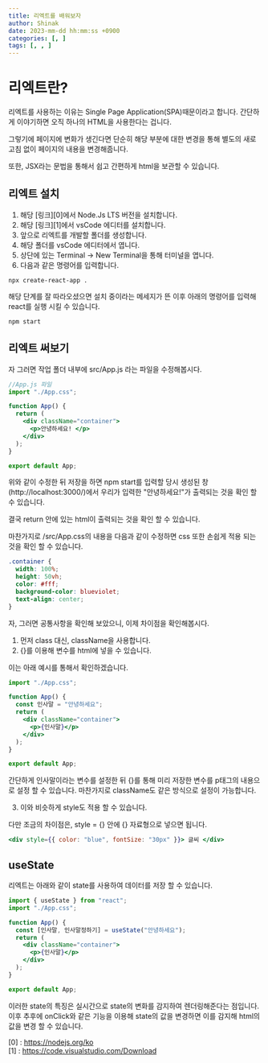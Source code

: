```yaml
---
title: 리엑트를 배워보자
author: Shinak
date: 2023-mm-dd hh:mm:ss +0900
categories: [, ]
tags: [, , ]
---
```


# 리엑트란?

리엑트를 사용하는 이유는 Single Page Application(SPA)때문이라고 합니다.
간단하게 이야기하면 오직 하나의 HTML을 사용한다는 겁니다.

그렇기에 페이지에 변화가 생긴다면 단순히 해당 부분에 대한 변경을 통해 별도의 새로고침 없이 페이지의 내용을 변경해줍니다.

또한, JSX라는 문법을 통해서 쉽고 간편하게 html을 보관할 수 있습니다.

## 리엑트 설치

1. 해당 [링크][0]에서 Node.Js LTS 버전을 설치합니다.
2. 해당 [링크][1]에서 vsCode 에디터를 설치합니다.
3. 앞으로 리엑트를 개발할 폴더를 생성합니다.
4. 해당 폴더를 vsCode 에디터에서 엽니다.
5. 상단에 있는 Terminal -> New Terminal을 통해 터미널을 엽니다.
6. 다음과 같은 명령어를 입력합니다.

```shell
npx create-react-app .
```

해당 단계를 잘 따라오셨으면 설치 중이라는 메세지가 뜬 이후 아래의 명령어를 입력해 react를 실행 시킬 수 있습니다.

```shell
npm start
```

## 리엑트 써보기

자 그러면 작업 폴더 내부에 src/App.js 라는 파일을 수정해봅시다.

```jsx
//App.js 파일
import "./App.css";

function App() {
  return (
    <div className="container">
      <p>안녕하세요! </p>
    </div>
  );
}

export default App;
```

위와 같이 수정한 뒤 저장을 하면 npm start를 입력할 당시 생성된 창(http://localhost:3000/)에서 우리가 입력한 "안녕하세요!"가 출력되는 것을 확인 할 수 있습니다.

결국 return 안에 있는 html이 출력되는 것을 확인 할 수 있습니다.

마찬가지로 /src/App.css의 내용을 다음과 같이 수정하면 css 또한 손쉽게 적용 되는 것을 확인 할 수 있습니다.

```css
.container {
  width: 100%;
  height: 50vh;
  color: #fff;
  background-color: blueviolet;
  text-align: center;
}
```

자, 그러면 공통사항을 확인해 보았으니, 이제 차이점을 확인해봅시다.

1. 먼저 class 대신, className을 사용합니다.
2. {}를 이용해 변수를 html에 넣을 수 있습니다.

이는 아래 예시를 통해서 확인하겠습니다.

```jsx
import "./App.css";

function App() {
  const 인사말 = "안녕하세요";
  return (
    <div className="container">
      <p>{인사말}</p>
    </div>
  );
}

export default App;
```

간단하게 인사말이라는 변수를 설정한 뒤 {}를 통해 미리 저장한 변수를 p태그의 내용으로 설정 할 수 있습니다.
마찬가지로 className도 같은 방식으로 설정이 가능합니다.

3. 이와 비슷하게 style도 적용 할 수 있습니다.

다만 조금의 차이점은, style = {} 안에 {} 자료형으로 넣으면 됩니다.

```jsx
<div style={{ color: "blue", fontSize: "30px" }}> 글씨 </div>
```

## useState

리엑트는 아래와 같이 state를 사용하여 데이터를 저장 할 수 있습니다.

```jsx
import { useState } from "react";
import "./App.css";

function App() {
  const [인사말, 인사말정하기] = useState("안녕하세요");
  return (
    <div className="container">
      <p>{인사말}</p>
    </div>
  );
}

export default App;
```

이러한 state의 특징은 실시간으로 state의 변화를 감지하여 렌더링해준다는 점입니다.  
이후 추후에 onClick와 같은 기능을 이용해 state의 값을 변경하면 이를 감지해 html의 값을 변경 할 수 있습니다.

[0] : https://nodejs.org/ko  
[1] : https://code.visualstudio.com/Download
